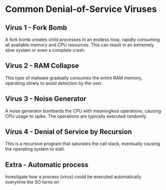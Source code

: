 # Common Denial-of-Service Viruses

## Virus 1 - Fork Bomb
A fork bomb creates child processes in an endless loop, rapidly consuming all available memory and CPU resources. This can result in an extremely slow system or even a complete crash.

## Virus 2 - RAM Collapse
This type of malware gradually consumes the entire RAM memory, operating slowly to avoid detection by the user.

## Virus 3 - Noise Generator
A noise generator bombards the CPU with meaningless operations, causing CPU usage to spike. The operations are typically executed randomly.

## Virus 4 - Denial of Service by Recursion
This is a recursive program that saturates the call stack, eventually causing the operating system to stall.

## Extra - Automatic process
Investigate how a process (virus) could be executed automatically everytime the SO turns on
